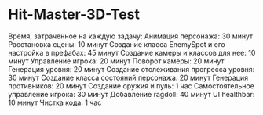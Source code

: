 # Hit-Master-3D-Test
Время, затраченное на каждую задачу:
Анимация персонажа: 30 минут
Расстановка сцены: 10 минут
Создание класса EnemySpot и его настройка в префабах: 45 минут
Создание камеры и классов для нее: 10 минут
Управление игрока: 20 минут
Поворот камеры: 20 минут
Генерация уровня: 20 минут
Создание отслеживания прогресса уровня: 30 минут
Создание класса состояний персонажа: 20 минут
Генерация противников: 20 минут
Создание оружия и пуль: 1 час 
Самостоятельное управление игрока: 30 минут
Добавление ragdoll: 40 минут
UI healthbar: 10 минут
Чистка кода: 1 час
